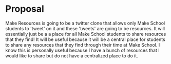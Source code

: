 # Proposal

Make Resources is going to be a twitter clone that allows only Make School students to 'tweet' on it and these 'tweets' are going to be resources. It will essentially just be a a place for all Make School students to share resources that they find! It will be useful because it will be a central place for students to share any resources that they find through their time at Make School. I know this is personally useful because I have a bunch of resources that I would like to share but do not have a centralized place to do it.
